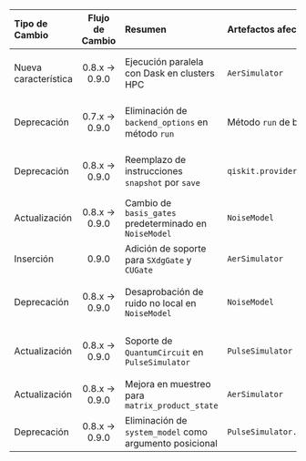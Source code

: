 | Tipo de Cambio | Flujo de Cambio | Resumen | Artefactos afectados | Código Pre-Migración | Código Post-Migración | Dificultad | Impacto SE/QSE | Referencias |
| :- | :-: | :- | :- | :- | :- | :- | :- | :- |
| Nueva característica | 0.8.x → 0.9.0 | Ejecución paralela con Dask en clusters HPC | `AerSimulator` |  | `backend = AerSimulator(max_job_size=1, executor=custom_executor)` | Alta (requiere instalar `dask` y configurar ejecutor) | QSE, SE | [Release Notes](https://docs.quantum.ibm.com/api/qiskit/release-notes#0.30.0) [Migration Guides](https://docs.quantum.ibm.com/migration-guides/qiskit-0.30) |
| Deprecación | 0.7.x → 0.9.0 | Eliminación de `backend_options` en método `run` | Método `run` de backends Aer | `backend.run(circuits, backend_options={'option': value})` | `backend.run(circuits, option=value)` | Moderada (cambio de parámetros en ejecución) | SE | [Release Notes](https://docs.quantum.ibm.com/api/qiskit/release-notes#0.30.0) |
| Deprecación | 0.8.x → 0.9.0 | Reemplazo de instrucciones `snapshot` por `save` | `qiskit.providers.aer.extensions` | `circuit.snapshot('state')` | `circuit.save_statevector()` | Moderada (refactorización de código existente) | QSE | [Release Notes](https://docs.quantum.ibm.com/api/qiskit/release-notes#0.30.0) |
| Actualización | 0.8.x → 0.9.0 | Cambio de `basis_gates` predeterminado en `NoiseModel` | `NoiseModel` | `NoiseModel(basis_gates=['id', 'u3', 'cx'])` | `NoiseModel(basis_gates=['id', 'rz', 'sx', 'cx'])` | Baja (ajuste manual de parámetros) | QSE | [Release Notes](https://docs.quantum.ibm.com/api/qiskit/release-notes#0.30.0) |
| Inserción | 0.9.0 | Adición de soporte para `SXdgGate` y `CUGate` | `AerSimulator` |  | `circuit.append(CUGate(theta, phi, lam, gamma), [0,1])` | Mínima (nueva funcionalidad sin cambios) | QSE | [Release Notes](https://docs.quantum.ibm.com/api/qiskit/release-notes#0.30.0) |
| Deprecación | 0.8.x → 0.9.0 | Desaprobación de ruido no local en `NoiseModel` | `NoiseModel` | `noise_model.add_nonlocal_quantum_error(...)` | Usar transpilador personalizado para añadir ruido | Alta (requiere modificar flujo de transpilación) | QSE | [Release Notes](https://docs.quantum.ibm.com/api/qiskit/release-notes#0.30.0) |
| Actualización | 0.8.x → 0.9.0 | Soporte de `QuantumCircuit` en `PulseSimulator` | `PulseSimulator` | `backend.run(schedule)` | `backend.run(transpiled_circuit)` | Moderada (cambio en formato de entrada) | QSE | [Release Notes](https://docs.quantum.ibm.com/api/qiskit/release-notes#0.30.0) |
| Actualización | 0.8.x → 0.9.0 | Mejora en muestreo para `matrix_product_state` | `AerSimulator` |  | `backend.set_options(mps_sample_measure_algorithm='mps_probabilities')` | Baja (configuración opcional) | QSE | [Release Notes](https://docs.quantum.ibm.com/api/qiskit/release-notes#0.30.0) |
| Deprecación | 0.8.x → 0.9.0 | Eliminación de `system_model` como argumento posicional | `PulseSimulator.run` | `backend.run(system_model, ...)` | `backend.run(..., system_model=system_model)` | Baja (cambio en sintaxis de parámetros) | SE | [Release Notes](https://docs.quantum.ibm.com/api/qiskit/release-notes#0.30.0) |